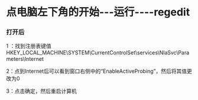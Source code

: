 # 点电脑左下角的开始---运行----regedit

### 打开后

1 ：找到注册表键值HKEY_LOCAL_MACHINE\SYSTEM\CurrentControlSet\services\NlaSvc\Parameters\Internet

2：点到Internet后可以看到窗口右侧中的“EnableActiveProbing”，然后将其值更改为0

3：点击确定，然后重启计算机